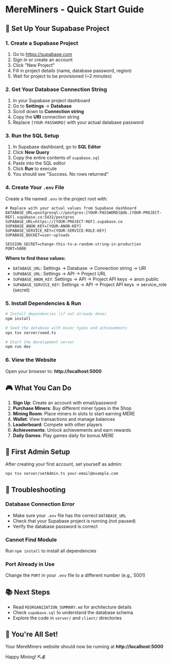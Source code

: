 # MereMiners - Quick Start Guide

## 🚀 Set Up Your Supabase Project

### 1. Create a Supabase Project
1. Go to https://supabase.com
2. Sign in or create an account
3. Click "New Project"
4. Fill in project details (name, database password, region)
5. Wait for project to be provisioned (~2 minutes)

### 2. Get Your Database Connection String
1. In your Supabase project dashboard
2. Go to **Settings** → **Database**
3. Scroll down to **Connection string**
4. Copy the **URI** connection string
5. Replace `[YOUR-PASSWORD]` with your actual database password

### 3. Run the SQL Setup
1. In Supabase dashboard, go to **SQL Editor**
2. Click **New Query**
3. Copy the entire contents of `supabase.sql`
4. Paste into the SQL editor
5. Click **Run** to execute
6. You should see "Success. No rows returned"

### 4. Create Your `.env` File

Create a file named `.env` in the project root with:

```env
# Replace with your actual values from Supabase dashboard
DATABASE_URL=postgresql://postgres:[YOUR-PASSWORD]@db.[YOUR-PROJECT-REF].supabase.co:5432/postgres
SUPABASE_URL=https://[YOUR-PROJECT-REF].supabase.co
SUPABASE_ANON_KEY=[YOUR-ANON-KEY]
SUPABASE_SERVICE_KEY=[YOUR-SERVICE-ROLE-KEY]
SUPABASE_BUCKET=user-uploads

SESSION_SECRET=change-this-to-a-random-string-in-production
PORT=5000
```

**Where to find these values:**
- `DATABASE_URL`: Settings → Database → Connection string → URI
- `SUPABASE_URL`: Settings → API → Project URL
- `SUPABASE_ANON_KEY`: Settings → API → Project API keys → anon public
- `SUPABASE_SERVICE_KEY`: Settings → API → Project API keys → service_role (secret)

### 5. Install Dependencies & Run

```bash
# Install dependencies (if not already done)
npm install

# Seed the database with miner types and achievements
npx tsx server/seed.ts

# Start the development server
npm run dev
```

### 6. View the Website

Open your browser to: **http://localhost:5000**

## 🎮 What You Can Do

1. **Sign Up**: Create an account with email/password
2. **Purchase Miners**: Buy different miner types in the Shop
3. **Mining Room**: Place miners in slots to start earning MERE
4. **Wallet**: View transactions and manage balances
5. **Leaderboard**: Compete with other players
6. **Achievements**: Unlock achievements and earn rewards
7. **Daily Games**: Play games daily for bonus MERE

## 📝 First Admin Setup

After creating your first account, set yourself as admin:

```bash
npx tsx server/setAdmin.ts your-email@example.com
```

## 🐛 Troubleshooting

### Database Connection Error
- Make sure your `.env` file has the correct `DATABASE_URL`
- Check that your Supabase project is running (not paused)
- Verify the database password is correct

### Cannot Find Module
Run `npm install` to install all dependencies

### Port Already in Use
Change the `PORT` in your `.env` file to a different number (e.g., 5001)

## 📚 Next Steps

- Read `REORGANIZATION_SUMMARY.md` for architecture details
- Check `supabase.sql` to understand the database schema
- Explore the code in `server/` and `client/` directories

## 🎉 You're All Set!

Your MereMiners website should now be running at **http://localhost:5000**

Happy Mining! ⛏️💰
